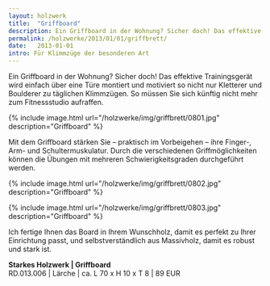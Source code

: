 ```yaml
---
layout: holzwerk
title:  "Griffboard"
description: Ein Griffboard in der Wohnung? Sicher doch! Das effektive Trainingsgerät von RUPPERTdesign kann einfach über einer Türe angebracht werden.
permalink: /holzwerke/2013/01/01/griffbrett/
date:   2013-01-01
intro: Für Klimmzüge der besonderen Art
---
```


Ein Griffboard in der Wohnung? Sicher doch! 
Das effektive Trainingsgerät wird einfach über eine Türe montiert und motiviert so nicht nur Kletterer und Boulderer zu täglichen Klimmzügen. So müssen Sie sich künftig nicht mehr zum Fitnessstudio aufraffen.

{% include image.html url="/holzwerke/img/griffbrett/0801.jpg" description="Griffboard" %}
 
Mit dem Griffboard stärken Sie – praktisch im Vorbeigehen – ihre Finger-, 
Arm- und Schultermuskulatur. 
Durch die verschiedenen Griffmöglichkeiten können die Übungen mit mehreren Schwierigkeitsgraden durchgeführt werden.   

{% include image.html url="/holzwerke/img/griffbrett/0802.jpg" description="Griffboard" %}
 
{% include image.html url="/holzwerke/img/griffbrett/0803.jpg" description="Griffboard" %}

Ich fertige Ihnen das Board in Ihrem Wunschholz, 
damit es perfekt zu Ihrer Einrichtung passt, und selbstverständlich aus Massivholz, 
damit es robust und stark ist.  

**Starkes Holzwerk \| Griffboard**    
RD.013.006  \| 	Lärche \| ca. L 70 x H 10 x T 8 \| 89 EUR
